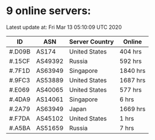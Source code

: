 # 9 online servers:

Latest update at: Fri Mar 13 05:10:09 UTC 2020

| ID | ASN | Server Country | Online |
| -- | --- | -------------- | ------ |
| #.D09B | AS174 | United States | 404 hrs |
| #.15CF | AS49392 | Russia | 592 hrs |
| #.7F1D | AS63949 | Singapore | 1840 hrs |
| #.9FC3 | AS53889 | United States | 1687 hrs |
| #.E069 | AS40065 | United States | 577 hrs |
| #.4DA9 | AS14061 | Singapore | 6 hrs |
| #.2A79 | AS63949 | Japan | 1669 hrs |
| #.F7DA | AS45102 | United States | 1 hrs |
| #.A5BA | AS51659 | Russia | 7 hrs |

